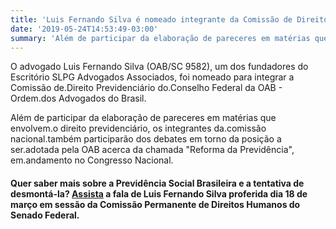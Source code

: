 ```yaml
---
title: 'Luis Fernando Silva é nomeado integrante da Comissão de Direito Previdenciário do Conselho Federal da OAB'
date: '2019-05-24T14:53:49-03:00'
summary: 'Além de participar da elaboração de pareceres em matérias que envolvem.o direito previdenciário, os integrantes da.comissão nacional.também participarão dos debates em torno da posição a ser.adotada pela OAB acerca da chamada "Reforma da Previdência", em.andamento no Congresso Nacional.'
---
```


O advogado Luis Fernando Silva (OAB/SC 9582), um dos fundadores do Escritório SLPG Advogados Associados, foi nomeado para integrar a Comissão de.Direito Previdenciário do.Conselho Federal da OAB - Ordem.dos Advogados do Brasil.

Além de participar da elaboração de pareceres em matérias que envolvem.o direito previdenciário, os integrantes da.comissão nacional.também participarão dos debates em torno da posição a ser.adotada pela OAB acerca da chamada "Reforma da Previdência", em.andamento no Congresso Nacional.

#### Quer saber mais sobre a Previdência Social Brasileira e a tentativa de desmontá-la? [Assista](https://youtu.be/nH9ylG11XgM) a fala de Luis Fernando Silva proferida dia 18 de março em sessão da Comissão Permanente de Direitos Humanos do Senado Federal.
